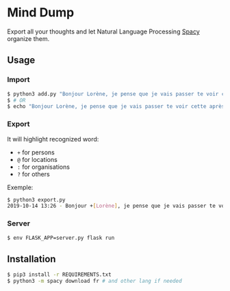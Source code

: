 # Mind Dump

Export all your thoughts and let Natural Language Processing [Spacy](https://spacy.io/) organize them.

## Usage

### Import

~~~bash
$ python3 add.py "Bonjour Lorène, je pense que je vais passer te voir cette après midi à Croix Rousse"
$ # OR
$ echo "Bonjour Lorène, je pense que je vais passer te voir cette après midi à Croix Rousse" | python3 add.py
~~~

### Export

It will highlight recognized word:

- `+` for persons
- `@` for locations
- `:` for organisations
- `?` for others

Exemple:

~~~bash
$ python3 export.py
2019-10-14 13:26 - Bonjour +[Lorène], je pense que je vais passer te voir cette après midi à @[Croix Rousse]
~~~

### Server

~~~bash
$ env FLASK_APP=server.py flask run
~~~

## Installation

~~~bash
$ pip3 install -r REQUIREMENTS.txt
$ python3 -m spacy download fr # and other lang if needed
~~~
